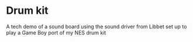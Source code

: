 Drum kit
========

A tech demo of a sound board using the sound driver from Libbet
set up to play a Game Boy port of my NES drum kit

